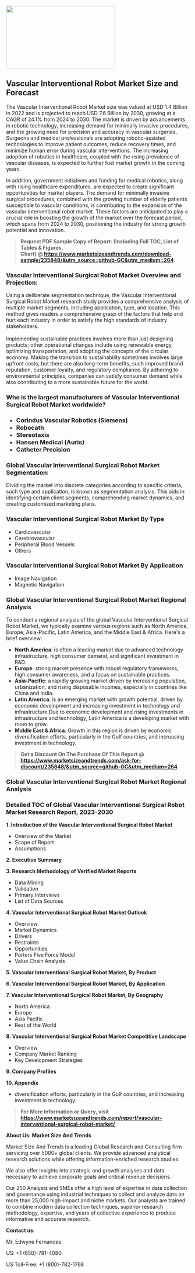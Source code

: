 <p><img class="alignnone size-medium wp-image-20088" src="https://ffe5etoiles.com/wp-content/uploads/2024/12/MST1-300x171.png" alt="" width="300" height="171" /></p><h2>Vascular Interventional Robot Market Size and Forecast</h2><p>The Vascular Interventional Robot Market size was valued at USD 1.4 Billion in 2022 and is projected to reach USD 7.6 Billion by 2030, growing at a CAGR of 24.1% from 2024 to 2030. The market is driven by advancements in robotic technology, increasing demand for minimally invasive procedures, and the growing need for precision and accuracy in vascular surgeries. Surgeons and medical professionals are adopting robotic-assisted technologies to improve patient outcomes, reduce recovery times, and minimize human error during vascular interventions. The increasing adoption of robotics in healthcare, coupled with the rising prevalence of vascular diseases, is expected to further fuel market growth in the coming years.</p><p>In addition, government initiatives and funding for medical robotics, along with rising healthcare expenditures, are expected to create significant opportunities for market players. The demand for minimally invasive surgical procedures, combined with the growing number of elderly patients susceptible to vascular conditions, is contributing to the expansion of the vascular interventional robot market. These factors are anticipated to play a crucial role in boosting the growth of the market over the forecast period, which spans from 2024 to 2030, positioning the industry for strong growth potential and innovation.</p></p><blockquote id="" class=""><strong>Request PDF Sample Copy of Report: (Including Full TOC, List of Tables &amp; Figures, Chart)&nbsp;@&nbsp;<strong><a href="https://www.marketsizeandtrends.com/download-sample/235848/&utm_source=github-GC&utm_medium=264" target="_blank">https://www.marketsizeandtrends.com/download-sample/235848/&utm_source=github-GC&utm_medium=264</a></strong></strong></blockquote><h3 id="" class="">Vascular Interventional Surgical Robot Market&nbsp;Overview and Projection:</h3><p id="" class="">Using a deliberate segmentation technique, the Vascular Interventional Surgical Robot Market research study provides a comprehensive analysis of multiple market segments, including application, type, and location. This method gives readers a comprehensive grasp of the factors that help and hurt each industry in order to satisfy the high standards of industry stakeholders. <br /> <br />Implementing sustainable practices involves more than just designing products; other operational changes include using renewable energy, optimizing transportation, and adopting the concepts of the circular economy. Making the transition to sustainability sometimes involves large upfront costs, but there are also long-term benefits, such improved brand reputation, customer loyalty, and regulatory compliance. By adhering to environmental principles, companies can satisfy consumer demand while also contributing to a more sustainable future for the world.</p><h3 id="" class="">Who is the largest manufacturers of&nbsp;Vascular Interventional Surgical Robot Market worldwide?</h3><h3 class=""><p><ul><li>Corindus Vascular Robotics (Siemens) </li><li> Robocath </li><li> Stereotaxis </li><li> Hansen Medical (Auris) </li><li> Catheter Precision</li></ul></p></h3><h3 id="" class="">Global&nbsp;Vascular Interventional Surgical Robot Market Segmentation:</h3><p id="" class="">Dividing the market into discrete categories according to specific criteria, such type and application, is known as segmentation analysis. This aids in identifying certain client segments, comprehending market dynamics, and creating customized marketing plans.</p><h3 id="" class="">Vascular Interventional Surgical Robot Market&nbsp;By Type</h3><p><p><ul><li>Cardiovascular</li><li> Cerebrovascular</li><li> Peripheral Blood Vessels</li><li> Others</p></li></ul></p></p><h3 id="" class="">Vascular Interventional Surgical Robot Market&nbsp;By Application</h3><p class=""><p><ul><li>Image Navigation</li><li> Magnetic Navigation</li></ul></p></p><h3 id="" class="">Global Vascular Interventional Surgical Robot Market Regional Analysis</h3><p id="" class="">To conduct a regional analysis of the global Vascular Interventional Surgical Robot Market, we typically examine various regions such as North America, Europe, Asia-Pacific, Latin America, and the Middle East &amp; Africa. Here's a brief overview:</p><ul><li><strong>North America</strong>: is often a leading market due to advanced technology infrastructure, high consumer demand, and significant investment in R&amp;D.</li><li><strong>Europe</strong>: strong market presence with robust regulatory frameworks, high consumer awareness, and a focus on sustainable practices.</li><li><strong>Asia-Pacific</strong>: a rapidly growing market driven by increasing population, urbanization, and rising disposable incomes, especially in countries like China and India.</li><li><strong>Latin America</strong>: is an emerging market with growth potential, driven by economic development and increasing investment in technology and infrastructure.Due to economic development and rising investments in infrastructure and technology, Latin America is a developing market with room to grow.</li><li><strong>Middle East &amp; Africa</strong>: Growth in this region is driven by economic diversification efforts, particularly in the Gulf countries, and increasing investment in technology.</li></ul><blockquote id="" class=""><strong>Get a Discount On The Purchase Of This Report @ <strong><a href="https://www.marketsizeandtrends.com/ask-for-discount/235848/&utm_source=github-GC&utm_medium=264" target="_blank">https://www.marketsizeandtrends.com/ask-for-discount/235848/&utm_source=github-GC&utm_medium=264</a></strong></strong></blockquote><h3 id="" class="">Global Vascular Interventional Surgical Robot Market Regional Analysis</h3><h3 id="" class="">Detailed TOC of Global Vascular Interventional Surgical Robot Market Research Report, 2023-2030</h3><p id="" class=""><strong>1. Introduction of the Vascular Interventional Surgical Robot Market</strong></p><ul><li>Overview of the Market</li><li>Scope of Report</li><li>Assumptions</li></ul><p id="" class=""><strong>2. Executive Summary</strong></p><p id="" class=""><strong>3. Research Methodology of Verified Market Reports</strong></p><ul><li>Data Mining</li><li>Validation</li><li>Primary Interviews</li><li>List of Data Sources</li></ul><p id="" class=""><strong>4. Vascular Interventional Surgical Robot Market Outlook</strong></p><ul><li>Overview</li><li>Market Dynamics</li><li>Drivers</li><li>Restraints</li><li>Opportunities</li><li>Porters Five Force Model</li><li>Value Chain Analysis</li></ul><p id="" class=""><strong>5. Vascular Interventional Surgical Robot Market, By Product</strong></p><p id="" class=""><strong>6. Vascular Interventional Surgical Robot Market, By Application</strong></p><p id="" class=""><strong>7. Vascular Interventional Surgical Robot Market, By Geography</strong></p><ul><li>North America</li><li>Europe</li><li>Asia Pacific</li><li>Rest of the World</li></ul><p id="" class=""><strong>8. Vascular Interventional Surgical Robot Market Competitive Landscape</strong></p><ul><li>Overview</li><li>Company Market Ranking</li><li>Key Development Strategies</li></ul><p id="" class=""><strong>9. Company Profiles</strong></p><p id="" class=""><strong>10. Appendix</strong></p><ul><li>diversification efforts, particularly in the Gulf countries, and increasing investment in technology.</li></ul><blockquote id="" class=""><strong>For More Information or Query, visit <strong><strong><a href="https://www.marketsizeandtrends.com/report/vascular-interventional-surgical-robot-market/" target="_blank">https://www.marketsizeandtrends.com/report/vascular-interventional-surgical-robot-market/</a></strong></strong></strong></blockquote><p id="" class=""><strong>About Us: Market Size And Trends</strong></p><p id="" class="">Market Size And Trends is a leading Global Research and Consulting firm servicing over 5000+ global clients. We provide advanced analytical research solutions while offering information-enriched research studies.</p><p id="" class="">We also offer insights into strategic and growth analyses and data necessary to achieve corporate goals and critical revenue decisions.</p><p id="" class="">Our 250 Analysts and SMEs offer a high level of expertise in data collection and governance using industrial techniques to collect and analyze data on more than 25,000 high-impact and niche markets. Our analysts are trained to combine modern data collection techniques, superior research methodology, expertise, and years of collective experience to produce informative and accurate research.</p><p id="" class=""><strong>Contact us:</strong></p><p id="" class="">Mr. Edwyne Fernandes</p><p id="" class="">US: +1 (650)-781-4080</p><p id="" class="">US Toll-Free: +1 (800)-782-1768</p>
